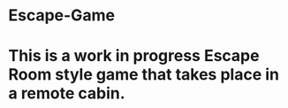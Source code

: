 # Escape-Game

# This is a work in progress Escape Room style game that takes place in a remote cabin.
